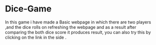 # Dice-Game
In this game i have made a Basic webpage in which there are two players ,and the dice rolls on refreshing the webpage and as a result after comparing the both dice score it produces result, you can also try this by clicking on the link in the side .
